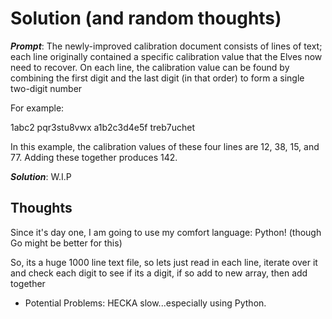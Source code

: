 # Solution (and random thoughts)

***Prompt***: The newly-improved calibration document consists of lines of text; each line originally contained a specific calibration value that the Elves now need to recover. On each line, the calibration value can be found by combining the first digit and the last digit (in that order) to form a single two-digit number

For example:

1abc2
pqr3stu8vwx
a1b2c3d4e5f
treb7uchet

In this example, the calibration values of these four lines are 12, 38, 15, and 77. Adding these together produces 142.

***Solution***: W.I.P

## Thoughts

Since it's day one, I am going to use my comfort language: Python! (though Go might be better for this)

So, its a huge 1000 line text file, so lets just read in each line, iterate over it and check each digit to see if its a digit, if so add to new array, then add together

- Potential Problems: HECKA slow...especially using Python.
